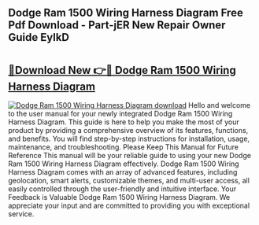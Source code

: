 ## Dodge Ram 1500 Wiring Harness Diagram Free Pdf Download - Part-jER New Repair Owner Guide EylkD

# <h2><a href="http://dfsok1.blite.top/?on=Dodge+Ram+1500+Wiring+Harness+Diagram">🔗Download New 👉🔴 Dodge Ram 1500 Wiring Harness Diagram</a></h2>

[![Dodge Ram 1500 Wiring Harness Diagram download](https://i.imgur.com/lujVjoI.png)](http://dfsok1.blite.top/?on=Dodge+Ram+1500+Wiring+Harness+Diagram)
Hello and welcome to the user manual for your newly integrated Dodge Ram 1500 Wiring Harness Diagram. This guide is here to help you make the most of your product by providing a comprehensive overview of its features, functions, and benefits. You will find step-by-step instructions for installation, usage, maintenance, and troubleshooting. Please Keep This Manual for Future Reference This manual will be your reliable guide to using your new Dodge Ram 1500 Wiring Harness Diagram effectively. Dodge Ram 1500 Wiring Harness Diagram comes with an array of advanced features, including geolocation, smart alerts, customizable themes, and multi-user access, all easily controlled through the user-friendly and intuitive interface. Your Feedback is Valuable Dodge Ram 1500 Wiring Harness Diagram. We appreciate your input and are committed to providing you with exceptional service.
